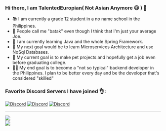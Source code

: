 ### Hi there, I am TalentedEuropian( Not Asian Anymore :cry: ) 👋
- :books: I am currently a grade 12 student in a no name school in the Philippines.
- :dna: People call me "batak" even though I think that I'm just your average Joe.
- :microscope: I am currently learning Java and the whole Spring Framework.
- :herb: My next goal would be to learn Microservices Architecture and use NoSql Databases.
- :thinking: My current goal is to make pet projects and hopefully get a job even before graduating college.
- :scientist: My end goal is to become a "not so typical" backend developer in the Philippines. I plan to be better every day and be the developer that's considered "skilled"  

### Favorite Discord Servers I have joined 👌:
[![Discord](https://img.shields.io/badge/discord-The%20Noob%20Programmers-blue?logo=discord&style=for-the-badge)](https://discord.gg/pqWUGYpsEm)
[![Discord](https://img.shields.io/badge/discord-The%20Progammers%20Hangout-blue?logo=discord&style=for-the-badge)](https://discord.gg/nyGHd2KH)
[![Discord](https://img.shields.io/badge/discord-Together%20Java-blue?logo=java&style=for-the-badge)](https://discord.gg/RRKWCAc73F)

<hr>
<img align="left" src="https://github-readme-stats.vercel.app/api?username=talentedasian&count_private=true&show_icons=true&theme=nightowl&hide_border=true" />
<br />

<img align="left" src="https://github-readme-stats.vercel.app/api/top-langs/?username=talentedasian&theme=nightowl&layout=compact&card_width=445"/>
